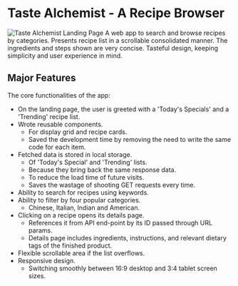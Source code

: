 # Taste Alchemist - A Recipe Browser

![Taste Alchemist Landing Page](https://firebasestorage.googleapis.com/v0/b/github-profile-v1.appspot.com/o/projects%2Ftaste-alchemist%2FScreenshot%202022-12-19%20at%2021-34-18%20Taste%20Alchemist%20-%20A%20recipe%20browser%20tool%20with%20cooking%20instructions%20%26%20ingredients%20list.webp?alt=media&token=adf57fb3-e847-4821-9e20-c6a674bd06f3)
A web app to search and browse recipes by categories. Presents recipe list in a scrollable consolidated manner. The ingredients and steps shown are very concise. Tasteful design, keeping simplicity and user experience in mind.

## Major Features

The core functionalities of the app:

- On the landing page, the user is greeted with a 'Today's Specials' and a 'Trending' recipe list.
- Wrote reusable components.
  - For display grid and recipe cards.
  - Saved the development time by removing the need to write the same code for each item.
- Fetched data is stored in local storage.
  - Of 'Today's Special' and 'Trending' lists.
  - Because they bring back the same response data.
  - To reduce the load time of future visits.
  - Saves the wastage of shooting GET requests every time.
- Ability to search for recipes using keywords.
- Ability to filter by four popular categories.
  - Chinese, Italian, Indian and American.
- Clicking on a recipe opens its details page.
  - References it from API end-point by its ID passed through URL params.
  - Details page includes ingredients, instructions, and relevant dietary tags of the finished product.
- Flexible scrollable area if the list overflows.
- Responsive design.
  - Switching smoothly between 16:9 desktop and 3:4 tablet screen sizes.
